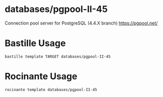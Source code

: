 # databases/pgpool-II-45
Connection pool server for PostgreSQL (4.4.X branch)
https://pgpool.net/

# Bastille Usage
```shell
bastille template TARGET databases/pgpool-II-45
```

# Rocinante Usage
```shell
rocinante template databases/pgpool-II-45
```

